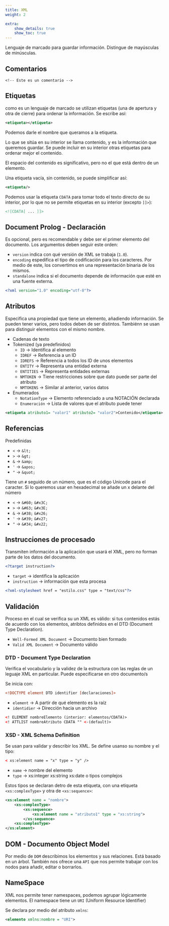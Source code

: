 ```yaml
---
title: XML
weight: 2

extra:
    show_details: true
    show_toc: true
---
```


Lenguaje de marcado para guardar información.
Distingue de mayúsculas de minúsculas.

## Comentarios
`<!-- Este es un comentario -->`

## Etiquetas
como es un lenguaje de marcado se utilizan etiquetas (una de apertura y otra de
cierre) para ordenar la información. Se escribe así:

```xml
<etiqueta></etiqueta>
```

Podemos darle el nombre que queramos a la etiqueta.

Lo que se sitúa en su interior se llama contenido, y es la información que
queremos guardar. Se puede incluir en su interior otras etiquetas para ordenar
mejor el contenido.

El espacio del contenido es significativo, pero no el que está dentro de un
elemento.

Una etiqueta vacía, sin contenido, se puede simplificar así:

```xml
<etiqueta/>
```

Podemos usar la etiqueta `CDATA` para tomar todo el texto directo de su interior,
por lo que no se permite etiquetas en su interior (excepto `]]>`):

```xml
<![CDATA[ ... ]]>
```

## Document Prolog - Declaración
Es opcional, pero es recomendable y debe ser el primer elemento del documento.
Los argumentos deben seguir este orden:

+ `version` indica con qué versión de XML se trabaja (`1.0`).
+ `encoding` espedifica el tipo de codificación para los caracteres. Por medio
de este, los convertimos en una representación binaria de los mismos.
+ `standalone` indica si el documento depende de información que esté en una
fuente externa.

```xml
<?xml version="1.0" encoding="utf-8"?>
```

## Atributos
Especifica una propiedad que tiene un elemento, añadiendo información. Se pueden
tener varios, pero todos deben de ser distintos. Tambiénn se usan para
distinguir elementos con el mismo nombre.

+ Cadenas de texto
+ Tokenized (ya predefinidos)
    - `ID`       &#8594; Identifica al elemento
    - `IDREF`    &#8594; Referencia a un ID
    - `IDREFS`   &#8594; Referencia a todos los ID de unos elementos
    - `ENTITY`   &#8594; Representa una entidad externa
    - `ENTITIES` &#8594; Representa entidades externas
    - `NMTOKEN`  &#8594; Tiene restricciones sobre que dato puede ser parte del atributo
    - `NMTOKENS` &#8594; Similar al anterior, varios datos
+ Enumerados
    - `NotationType` &#8594; Elemento referenciado a una NOTACIÓN declarada
    - `Enumeración`  &#8594; Lista de valores que el atributo puede tener

```xml
<etiqueta atributo1= "valor1" atributo2= "valor2">Contenido</etiqueta>
```

## Referencias
Predefinidas

+ `<` &#8594; `&lt;`
+ `>` &#8594; `&gt;`
+ `&` &#8594; `&amp;`
+ `'` &#8594; `&apos;`
+ `"` &#8594; `&quot;`

Tiene un `#` seguido de un número, que es el código Unicode para el caracter.
Si lo queremos usar en hexadecimal se añade un x delante del número

+ `<` &#8594; `&#60;` `&#x3C;`
+ `>` &#8594; `&#63;` `&#x3E;`
+ `&` &#8594; `&#38;` `&#x26;`
+ `'` &#8594; `&#39;` `&#x27;`
+ `"` &#8594; `&#34;` `&#x22;`

## Instrucciones de procesado
Transmiten información a la aplicación que usará el XML, pero no forman parte de
los datos del documento.

```xml
<?target instruction?>
```
+ `target`      &#8594; identifica la aplicación
+ `instruction` &#8594; información que esta procesa

```xml
<?xml-stylesheet href = "estilo.css" type = "text/css"?>
```

## Validación
Proceso en el cual se verifica su un XML es válido: si tus contenidos estás de
acuerdo con los elementos, atribtos definidos en el DTD (Document Type
Declaration).

+ `Well-Formed XML Document` &#8594; Documento bien formado
+ `Valid XML Document`       &#8594; Documento válido

### DTD - Document Type Declaration
Verifica el vocabulario y la validez de la estructura con las reglas de un
leguaje XML en particular. Puede especificarse en otro documento/s

Se inicia con:

```xml
<!DOCTYPE element DTD identifier [declaraciones]>
```

+ `element`    &#8594; A partir de qué elemento es la raíz
+ `identidier` &#8594; Dirección hacia un archivo

```xml
<! ELEMENT nombreElemento (interior: elementos/CDATA)>
<! ATTLIST nombreAtributo CDATA "" <-(default)>
```

### XSD - XML Schema Definition
Se usan para validar y describir los XML. Se define usanso su nombre y el tipo:

```xml
< xs:element name = "x" type = "y" />
```
+ `name` &#8594; nombre del elemento
+ `type` &#8594; xs:integer xs:string xs:date o tipos complejos

Estos tipos se declaran detro de esta etiqueta, con una etiqueta
`<xs:complexType>` y otra de `<xs:sequence>`:

```xml
<xs:element name = "nombre">
    <xs:complexType>
        <xs:sequence>
            <xs:element name = "atributo1" type = "xs:string">
        </xs:sequence>
    <xs:complexType>
</xs:element>
```

## DOM - Documento Object Model
Por medio de `DOM` describimos los elementos y sus relaciones. Está basado en un
árbol. También nos ofrece una `API` que nos permite trabajar con los nodos para
añadir, editar o borrarlos.

## NameSpace
XML nos permite tener namespaces, podemos agrupar lógicamente elementos.
El namespace tiene un `URI` (Uniform Resource Identifier)

Se declara por medio del atributo `xmlns`:

```xml
<elemento xmlns:nombre = "URI">
```
